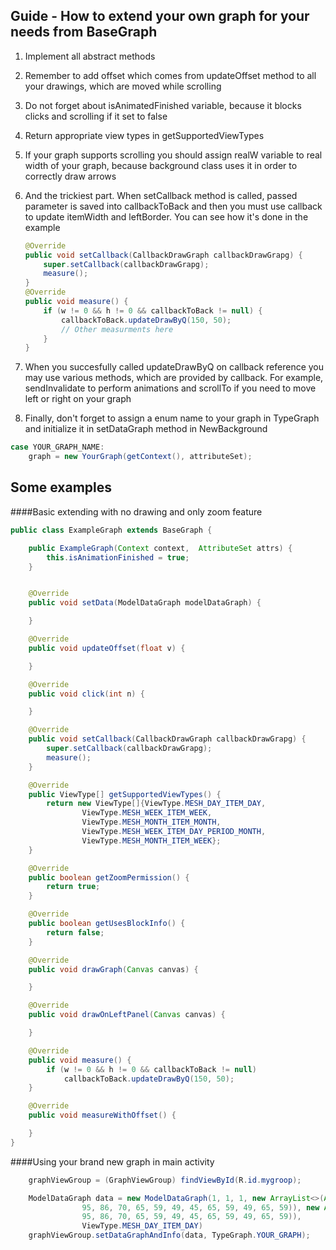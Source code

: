 ## Guide - How to extend your own graph for your needs from BaseGraph

1. Implement all abstract methods
2. Remember to add offset which comes from updateOffset method to all your drawings, which are moved while scrolling
3. Do not forget about isAnimatedFinished variable, because it blocks clicks and scrolling if it set to false
4. Return appropriate view types in getSupportedViewTypes
5. If your graph supports scrolling you should assign realW variable to real width of your graph, because background class uses it in order to correctly draw arrows
6. And the trickiest part. When setCallback method is called, passed parameter is saved into callbackToBack and then you must use callback to update itemWidth and leftBorder. You can see how it's done in the example

	```java
	@Override
	public void setCallback(CallbackDrawGraph callbackDrawGrapg) {
	    super.setCallback(callbackDrawGrapg);
	    measure();
	}
	@Override
	public void measure() {
		if (w != 0 && h != 0 && callbackToBack != null) {
	        callbackToBack.updateDrawByQ(150, 50);
	        // Other measurments here
	    }
	}
	```
	
7. When you succesfully called updateDrawByQ on callback reference you may use various methods, which are provided by callback. For example, sendInvalidate to perform animations and scrollTo if you need to move left or right on your graph 
8. Finally, don't forget to assign a enum name to your graph in TypeGraph and initialize it in setDataGraph method in NewBackground 
```java
case YOUR_GRAPH_NAME:
    graph = new YourGraph(getContext(), attributeSet);
```

## Some examples

####Basic extending with no drawing and only zoom feature
```java
public class ExampleGraph extends BaseGraph {

    public ExampleGraph(Context context,  AttributeSet attrs) {
        this.isAnimationFinished = true;
    }


    @Override
    public void setData(ModelDataGraph modelDataGraph) {

    }

    @Override
    public void updateOffset(float v) {

    }

    @Override
    public void click(int n) {

    }

    @Override
    public void setCallback(CallbackDrawGraph callbackDrawGrapg) {
        super.setCallback(callbackDrawGrapg);
        measure();
    }

    @Override
    public ViewType[] getSupportedViewTypes() {
        return new ViewType[]{ViewType.MESH_DAY_ITEM_DAY,
                ViewType.MESH_WEEK_ITEM_WEEK,
                ViewType.MESH_MONTH_ITEM_MONTH,
                ViewType.MESH_WEEK_ITEM_DAY_PERIOD_MONTH,
                ViewType.MESH_MONTH_ITEM_WEEK};
    }

    @Override
    public boolean getZoomPermission() {
        return true;
    }

    @Override
    public boolean getUsesBlockInfo() {
        return false;
    }

    @Override
    public void drawGraph(Canvas canvas) {

    }

    @Override
    public void drawOnLeftPanel(Canvas canvas) {

    }

    @Override
    public void measure() {
        if (w != 0 && h != 0 && callbackToBack != null)
            callbackToBack.updateDrawByQ(150, 50);
    }

    @Override
    public void measureWithOffset() {

    }
}
```

####Using your brand new graph in main activity
```java
    graphViewGroup = (GraphViewGroup) findViewById(R.id.mygroop);

	ModelDataGraph data = new ModelDataGraph(1, 1, 1, new ArrayList<>(Arrays.asList(
                95, 86, 70, 65, 59, 49, 45, 65, 59, 49, 65, 59)), new ArrayList<>(Arrays.asList(
                95, 86, 70, 65, 59, 49, 45, 65, 59, 49, 65, 59)),
                ViewType.MESH_DAY_ITEM_DAY)
    graphViewGroup.setDataGraphAndInfo(data, TypeGraph.YOUR_GRAPH);
```
